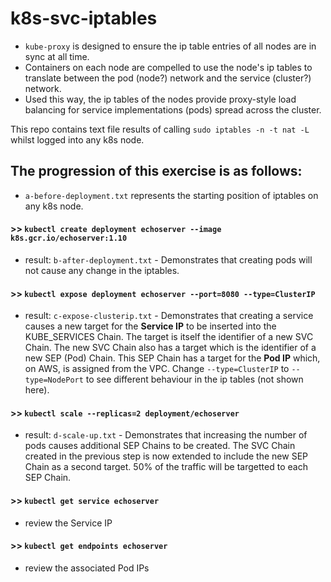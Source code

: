 # k8s-svc-iptables

- `kube-proxy` is designed to ensure the ip table entries of all nodes are in sync at all time.
- Containers on each node are compelled to use the node's ip tables to translate between the pod (node?) network and the service (cluster?) network.
- Used this way, the ip tables of the nodes provide proxy-style load balancing for service implementations (pods) spread across the cluster.

This repo contains text file results of calling `sudo iptables -n -t nat -L` whilst logged into any k8s node.

## The progression of this exercise is as follows:
- `a-before-deployment.txt` represents the starting position of iptables on any k8s node.
#### >> `kubectl create deployment echoserver --image k8s.gcr.io/echoserver:1.10`
- result: `b-after-deployment.txt` - Demonstrates that creating pods will not cause any change in the iptables.
#### >> `kubectl expose deployment echoserver --port=8080 --type=ClusterIP`
- result: `c-expose-clusterip.txt` - Demonstrates that creating a service causes a new target for the **Service IP** to be inserted into the KUBE_SERVICES Chain. The target is itself the identifier of a new SVC Chain. The new SVC Chain also has a target which is the identifier of a new SEP (Pod) Chain. This SEP Chain has a target for the **Pod IP** which, on AWS, is assigned from the VPC. Change `--type=ClusterIP` to `--type=NodePort` to see different behaviour in the ip tables (not shown here).
#### >> `kubectl scale --replicas=2 deployment/echoserver`
- result: `d-scale-up.txt` - Demonstrates that increasing the number of pods causes additional SEP Chains to be created. The SVC Chain created in the previous step is now extended to include the new SEP Chain as a second target. 50% of the traffic will be targetted to each SEP Chain.
#### >> `kubectl get service echoserver`
- review the Service IP
#### >> `kubectl get endpoints echoserver`
- review the associated Pod IPs
